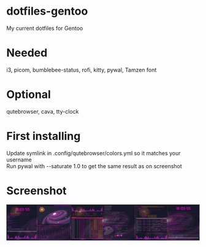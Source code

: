 # dotfiles-gentoo
My current dotfiles for Gentoo

# Needed
i3, picom, bumblebee-status, rofi, kitty, pywal, Tamzen font

# Optional
qutebrowser, cava, tty-clock

# First installing
Update symlink in .config/qutebrowser/colors.yml so it matches your username\
Run pywal with --saturate 1.0 to get the same result as on screenshot

# Screenshot
![Alt text](/screenshots/screenshot1.png?raw=true)
